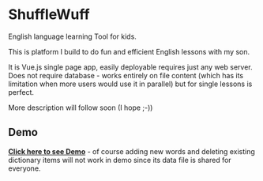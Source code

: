 # ShuffleWuff
English language learning Tool for kids. 

This is platform I build to do fun and efficient English lessons with my son. 

It is Vue.js single page app, easily deployable requires just any web server. Does not require database - works entirely on file content (which has its limitation when more users would use it in parallel) but for single lessons is perfect.

More description will follow soon (I hope ;-))

## Demo
**<a href="http://cultrides.com/test/Github/ShuffleWuff" target="_blank">Click here to see Demo</a>** - of course adding new words and deleting existing dictionary items will not work in demo since its data file is shared for everyone.
